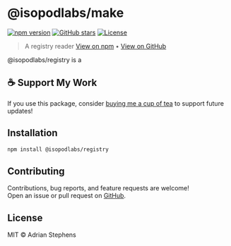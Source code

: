 # @isopodlabs/make
[![npm version](https://img.shields.io/npm/v/@isopodlabs/make.svg)](https://www.npmjs.com/package/@isopodlabs/make)
[![GitHub stars](https://img.shields.io/github/stars/adrianstephens/ts-make.svg?style=social)](https://github.com/adrianstephens/ts-make)
[![License](https://img.shields.io/npm/l/@isopodlabs/make.svg)](LICENSE)

> A registry reader
> [View on npm](https://www.npmjs.com/package/@isopodlabs/make) • [View on GitHub](https://github.com/adrianstephens/ts-make)

@isopodlabs/registry is a

## ☕ Support My Work
If you use this package, consider [buying me a cup of tea](https://coff.ee/adrianstephens) to support future updates!

## Installation

```sh
npm install @isopodlabs/registry
```

## Contributing

Contributions, bug reports, and feature requests are welcome!  
Open an issue or pull request on [GitHub](https://github.com/adrianstephens/ts-make).

## License

MIT © Adrian Stephens

